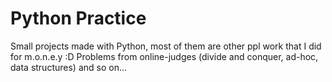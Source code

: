 # Python Practice

Small projects made with Python, most of them are other ppl work that I did for m.o.n.e.y :D
Problems from online-judges (divide and conquer, ad-hoc, data structures) and so on...

